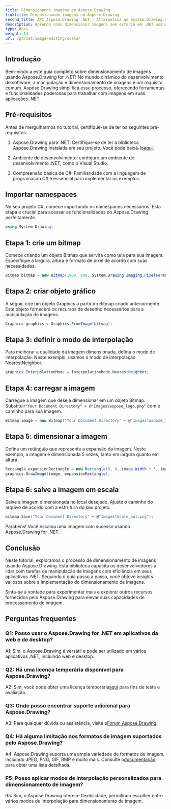 ```yaml
---
title: Dimensionando imagens em Aspose.Drawing
linktitle: Dimensionando imagens em Aspose.Drawing
second_title: API Aspose.Drawing .NET - Alternativa ao System.Drawing.Common
description: Aprenda como dimensionar imagens sem esforço em .NET usando Aspose.Drawing. Nosso guia passo a passo garante integração perfeita, fornecendo recursos poderosos de manipulação de imagens.
type: docs
weight: 14
url: /pt/net/image-editing/scale/
---
```

## Introdução

Bem-vindo a este guia completo sobre dimensionamento de imagens usando Aspose.Drawing for .NET! No mundo dinâmico do desenvolvimento de software, a manipulação e dimensionamento de imagens é um requisito comum. Aspose.Drawing simplifica esse processo, oferecendo ferramentas e funcionalidades poderosas para trabalhar com imagens em suas aplicações .NET.

## Pré-requisitos

Antes de mergulharmos no tutorial, certifique-se de ter os seguintes pré-requisitos:

1.  Aspose.Drawing para .NET: Certifique-se de ter a biblioteca Aspose.Drawing instalada em seu projeto. Você pode baixá-lo[aqui](https://releases.aspose.com/drawing/net/).

2. Ambiente de desenvolvimento: configure um ambiente de desenvolvimento .NET, como o Visual Studio.

3. Compreensão básica de C#: Familiaridade com a linguagem de programação C# é essencial para implementar os exemplos.

## Importar namespaces

No seu projeto C#, comece importando os namespaces necessários. Esta etapa é crucial para acessar as funcionalidades do Aspose.Drawing perfeitamente.

```csharp
using System.Drawing;
```

## Etapa 1: crie um bitmap

Comece criando um objeto Bitmap que servirá como tela para sua imagem. Especifique a largura, altura e formato de pixel de acordo com suas necessidades.

```csharp
Bitmap bitmap = new Bitmap(1000, 800, System.Drawing.Imaging.PixelFormat.Format32bppPArgb);
```

## Etapa 2: criar objeto gráfico

A seguir, crie um objeto Graphics a partir do Bitmap criado anteriormente. Este objeto fornecerá os recursos de desenho necessários para a manipulação de imagens.

```csharp
Graphics graphics = Graphics.FromImage(bitmap);
```

## Etapa 3: definir o modo de interpolação

Para melhorar a qualidade da imagem dimensionada, defina o modo de interpolação. Neste exemplo, usamos o modo de interpolação NearestNeighbor.

```csharp
graphics.InterpolationMode = InterpolationMode.NearestNeighbor;
```

## Etapa 4: carregar a imagem

 Carregue a imagem que deseja dimensionar em um objeto Bitmap. Substituir`"Your Document Directory" + @"Images\aspose_logo.png"` com o caminho para sua imagem.

```csharp
Bitmap image = new Bitmap("Your Document Directory" + @"Images\aspose_logo.png");
```

## Etapa 5: dimensionar a imagem

Defina um retângulo que represente a expansão da imagem. Neste exemplo, a imagem é dimensionada 5 vezes, tanto em largura quanto em altura.

```csharp
Rectangle expansionRectangle = new Rectangle(0, 0, image.Width * 5, image.Height * 5);
graphics.DrawImage(image, expansionRectangle);
```

## Etapa 6: salve a imagem em escala

Salve a imagem dimensionada no local desejado. Ajuste o caminho do arquivo de acordo com a estrutura do seu projeto.

```csharp
bitmap.Save("Your Document Directory" + @"Images\Scale_out.png");
```

Parabéns! Você escalou uma imagem com sucesso usando Aspose.Drawing for .NET.

## Conclusão

Neste tutorial, exploramos o processo de dimensionamento de imagens usando Aspose.Drawing. Esta biblioteca capacita os desenvolvedores a lidar com tarefas de manipulação de imagens com eficiência em seus aplicativos .NET. Seguindo o guia passo a passo, você obteve insights valiosos sobre a implementação do dimensionamento de imagens.

Sinta-se à vontade para experimentar mais e explorar outros recursos fornecidos pelo Aspose.Drawing para elevar suas capacidades de processamento de imagem.

## Perguntas frequentes

### Q1: Posso usar o Aspose.Drawing for .NET em aplicativos da web e de desktop?

A1: Sim, o Aspose.Drawing é versátil e pode ser utilizado em vários aplicativos .NET, incluindo web e desktop.

### Q2: Há uma licença temporária disponível para Aspose.Drawing?

 A2: Sim, você pode obter uma licença temporária[aqui](https://purchase.aspose.com/temporary-license/) para fins de teste e avaliação.

### Q3: Onde posso encontrar suporte adicional para Aspose.Drawing?

 A3: Para qualquer dúvida ou assistência, visite o[Fórum Aspose.Drawing](https://forum.aspose.com/c/diagram/17).

### Q4: Há alguma limitação nos formatos de imagem suportados pelo Aspose.Drawing?

 A4: Aspose.Drawing suporta uma ampla variedade de formatos de imagem, incluindo JPEG, PNG, GIF, BMP e muito mais. Consulte o[documentação](https://reference.aspose.com/drawing/net/) para obter uma lista detalhada.

### P5: Posso aplicar modos de interpolação personalizados para dimensionamento de imagem?

R5: Sim, o Aspose.Drawing oferece flexibilidade, permitindo escolher entre vários modos de interpolação para dimensionamento de imagem.